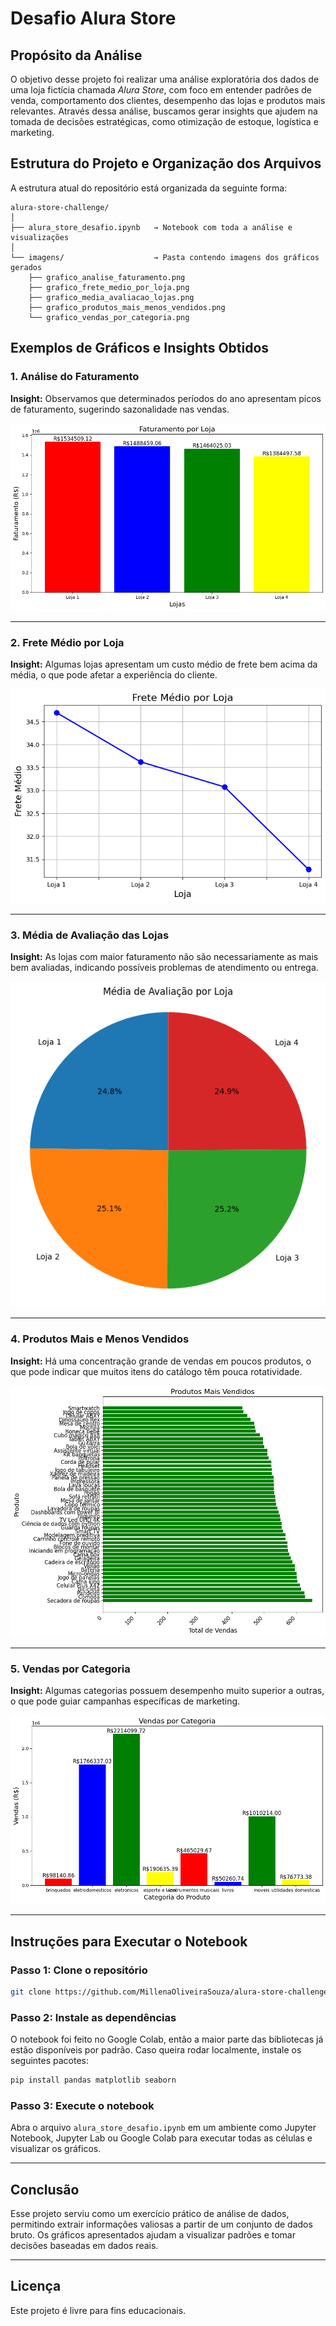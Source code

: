 # Desafio Alura Store

## Propósito da Análise

O objetivo desse projeto foi realizar uma análise exploratória dos dados de uma loja fictícia chamada *Alura Store*, com foco em entender padrões de venda, comportamento dos clientes, desempenho das lojas e produtos mais relevantes. Através dessa análise, buscamos gerar insights que ajudem na tomada de decisões estratégicas, como otimização de estoque, logística e marketing.

## Estrutura do Projeto e Organização dos Arquivos

A estrutura atual do repositório está organizada da seguinte forma:

```
alura-store-challenge/
│
├── alura_store_desafio.ipynb   → Notebook com toda a análise e visualizações
│
└── imagens/                    → Pasta contendo imagens dos gráficos gerados
    ├── grafico_analise_faturamento.png
    ├── grafico_frete_medio_por_loja.png
    ├── grafico_media_avaliacao_lojas.png
    ├── grafico_produtos_mais_menos_vendidos.png
    └── grafico_vendas_por_categoria.png
```

## Exemplos de Gráficos e Insights Obtidos

### 1. Análise do Faturamento

**Insight:** Observamos que determinados períodos do ano apresentam picos de faturamento, sugerindo sazonalidade nas vendas.

![Gráfico - Análise do faturamento](/alura-store-challenge/imagens/grafico_analise_faturamento.png)

---

### 2. Frete Médio por Loja

**Insight:** Algumas lojas apresentam um custo médio de frete bem acima da média, o que pode afetar a experiência do cliente.

![Gráfico - Frete médio por loja](/alura-store-challenge/imagens/grafico_frete_medio_por_loja.png)

---

### 3. Média de Avaliação das Lojas

**Insight:** As lojas com maior faturamento não são necessariamente as mais bem avaliadas, indicando possíveis problemas de atendimento ou entrega.

![Gráfico - Média de avaliação das lojas](/alura-store-challenge/imagens/grafico_media_avaliacao_lojas.png)

---

### 4. Produtos Mais e Menos Vendidos

**Insight:** Há uma concentração grande de vendas em poucos produtos, o que pode indicar que muitos itens do catálogo têm pouca rotatividade.

![Gráfico - Produtos mais e menos vendidos](/alura-store-challenge/imagens/grafico_produtos_mais_menos_vendidos.png)

---

### 5. Vendas por Categoria

**Insight:** Algumas categorias possuem desempenho muito superior a outras, o que pode guiar campanhas específicas de marketing.

![Gráfico - Vendas por categoria](/alura-store-challenge/imagens/grafico_vendas_por_categoria.png)

---

## Instruções para Executar o Notebook

### Passo 1: Clone o repositório
```bash
git clone https://github.com/MillenaOliveiraSouza/alura-store-challenge.git
```

### Passo 2: Instale as dependências
O notebook foi feito no Google Colab, então a maior parte das bibliotecas já estão disponíveis por padrão. Caso queira rodar localmente, instale os seguintes pacotes:

```bash
pip install pandas matplotlib seaborn
```

### Passo 3: Execute o notebook
Abra o arquivo `alura_store_desafio.ipynb` em um ambiente como Jupyter Notebook, Jupyter Lab ou Google Colab para executar todas as células e visualizar os gráficos.

---

## Conclusão

Esse projeto serviu como um exercício prático de análise de dados, permitindo extrair informações valiosas a partir de um conjunto de dados bruto. Os gráficos apresentados ajudam a visualizar padrões e tomar decisões baseadas em dados reais.

---

## Licença

Este projeto é livre para fins educacionais.
